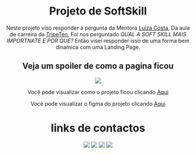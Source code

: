 <div align="center">
<h1>Projeto de SoftSkill</h1>
<p>Neste projeto viso responder a pergunta da Mentora <a href="https://www.linkedin.com/in/luizancgarcia/">Luiza Costa</a>, Da aula de carreira da <a href="https://www.linkedin.com/company/tripleten-brasil/">TripeTen</a>, Foi nos perguntado <em>QUAL A SOFT SKILL MAIS IMPORTNATE E POR QUE?</em> Então visei responder isso de uma forma bem dinamica com uma Landing Page.</p>
<p align="justify"></p>
<h2>Veja um spoiler de como a pagina ficou</h2>
<img src="./image/readme/Captura de ecrã 2023-10-16 001044.png">
<p>Você pode visualizar como o projeto ficou clicando <a href="https://softskill-seven.vercel.app/">Aqui</a></p>
<p>Você pode visualizar o figma do projeto clicando <a href="https://www.figma.com/file/GQS8xRJEkczqdPnhSCbooE/Untitled?type=design&node-id=0%3A1&mode=design&t=uJjIj3rSrZ4wcPh9-1">Aqui</a></p>

# links de contactos

<div style=>
<a href="https://www.linkedin.com/in/erickydias/"><img  src="https://img.shields.io/badge/LinkedIn-0077B5?style=for-the-badge&logo=linkedin&logoColor=white"></a>
<a href="https://discord.com/users/344918178679357441"><img  src="https://img.shields.io/badge/Discord-7289DA?style=for-the-badge&logo=discord&logoColor=white"></a>
<a href="https://github.com/dev-erickydias"><img  src="https://img.shields.io/badge/GitHub-100000?style=for-the-badge&logo=github&logoColor=white"></a>
<a href="https://www.instagram.com/ericky_dias/"><img  src="https://img.shields.io/badge/Instagram-E4405F?style=for-the-badge&logo=instagram&logoColor=white"></a> 
</div>
</div>